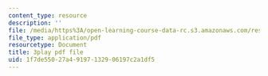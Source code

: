 ```yaml
---
content_type: resource
description: ''
file: /media/https%3A/open-learning-course-data-rc.s3.amazonaws.com/res-2-006-girls-who-build-cameras-summer-2016/1f7de55027a49197132906197c2a1df5_tJj6YN8peXU.pdf
file_type: application/pdf
resourcetype: Document
title: 3play pdf file
uid: 1f7de550-27a4-9197-1329-06197c2a1df5
---
```


